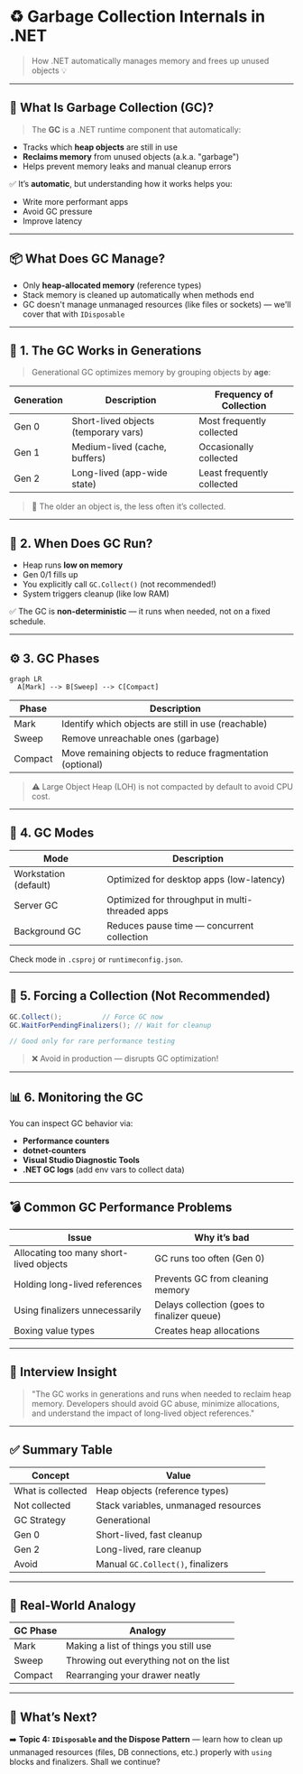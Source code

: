 # ♻️ **Garbage Collection Internals in .NET**

> How .NET automatically manages memory and frees up unused objects 💡

---

## 🧠 What Is Garbage Collection (GC)?

> The **GC** is a .NET runtime component that automatically:

- Tracks which **heap objects** are still in use
- **Reclaims memory** from unused objects (a.k.a. "garbage")
- Helps prevent memory leaks and manual cleanup errors

✅ It’s **automatic**, but understanding how it works helps you:

- Write more performant apps
- Avoid GC pressure
- Improve latency

---

## 📦 What Does GC Manage?

- Only **heap-allocated memory** (reference types)
- Stack memory is cleaned up automatically when methods end
- GC doesn't manage unmanaged resources (like files or sockets) — we'll cover that with `IDisposable`

---

## 🔄 1. The GC Works in **Generations**

> Generational GC optimizes memory by grouping objects by **age**:

| Generation | Description                          | Frequency of Collection    |
| ---------- | ------------------------------------ | -------------------------- |
| Gen 0      | Short-lived objects (temporary vars) | Most frequently collected  |
| Gen 1      | Medium-lived (cache, buffers)        | Occasionally collected     |
| Gen 2      | Long-lived (app-wide state)          | Least frequently collected |

> 🔁 The older an object is, the less often it’s collected.

---

## 🧪 2. When Does GC Run?

- Heap runs **low on memory**
- Gen 0/1 fills up
- You explicitly call `GC.Collect()` (not recommended!)
- System triggers cleanup (like low RAM)

✅ The GC is **non-deterministic** — it runs when needed, not on a fixed schedule.

---

## ⚙️ 3. GC Phases

```mermaid
graph LR
  A[Mark] --> B[Sweep] --> C[Compact]
```

| Phase   | Description                                               |
| ------- | --------------------------------------------------------- |
| Mark    | Identify which objects are still in use (reachable)       |
| Sweep   | Remove unreachable ones (garbage)                         |
| Compact | Move remaining objects to reduce fragmentation (optional) |

> ⚠️ Large Object Heap (LOH) is not compacted by default to avoid CPU cost.

---

## 🧱 4. GC Modes

| Mode                  | Description                                     |
| --------------------- | ----------------------------------------------- |
| Workstation (default) | Optimized for desktop apps (low-latency)        |
| Server GC             | Optimized for throughput in multi-threaded apps |
| Background GC         | Reduces pause time — concurrent collection      |

Check mode in `.csproj` or `runtimeconfig.json`.

---

## 💬 5. Forcing a Collection (Not Recommended)

```csharp
GC.Collect();          // Force GC now
GC.WaitForPendingFinalizers(); // Wait for cleanup

// Good only for rare performance testing
```

> ❌ Avoid in production — disrupts GC optimization!

---

## 📊 6. Monitoring the GC

You can inspect GC behavior via:

- **Performance counters**
- **dotnet-counters**
- **Visual Studio Diagnostic Tools**
- **.NET GC logs** (add env vars to collect data)

---

## 💣 Common GC Performance Problems

| Issue                                   | Why it’s bad                                |
| --------------------------------------- | ------------------------------------------- |
| Allocating too many short-lived objects | GC runs too often (Gen 0)                   |
| Holding long-lived references           | Prevents GC from cleaning memory            |
| Using finalizers unnecessarily          | Delays collection (goes to finalizer queue) |
| Boxing value types                      | Creates heap allocations                    |

---

## 🧠 Interview Insight

> "The GC works in generations and runs when needed to reclaim heap memory. Developers should avoid GC abuse, minimize allocations, and understand the impact of long-lived object references."

---

## ✅ Summary Table

| Concept           | Value                                |
| ----------------- | ------------------------------------ |
| What is collected | Heap objects (reference types)       |
| Not collected     | Stack variables, unmanaged resources |
| GC Strategy       | Generational                         |
| Gen 0             | Short-lived, fast cleanup            |
| Gen 2             | Long-lived, rare cleanup             |
| Avoid             | Manual `GC.Collect()`, finalizers    |

---

## 🧠 Real-World Analogy

| GC Phase | Analogy                                 |
| -------- | --------------------------------------- |
| Mark     | Making a list of things you still use   |
| Sweep    | Throwing out everything not on the list |
| Compact  | Rearranging your drawer neatly          |

---

## 📍 What’s Next?

➡️ **Topic 4: `IDisposable` and the Dispose Pattern** — learn how to clean up unmanaged resources (files, DB connections, etc.) properly with `using` blocks and finalizers.
Shall we continue?
